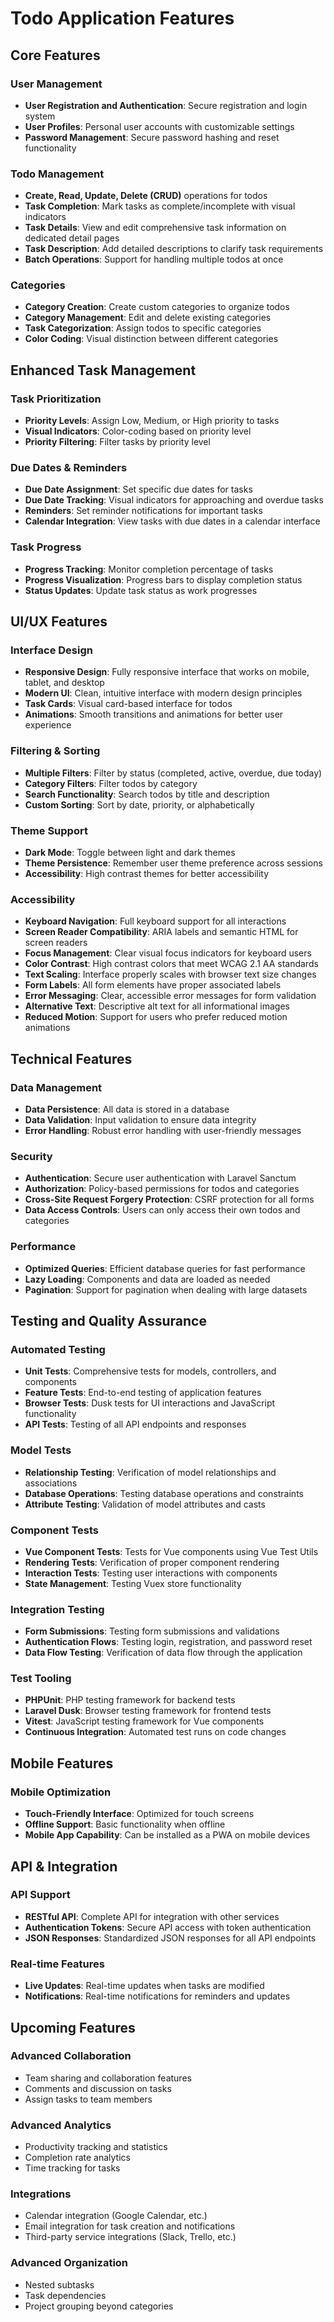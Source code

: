 # Todo Application Features

## Core Features

### User Management
- **User Registration and Authentication**: Secure registration and login system
- **User Profiles**: Personal user accounts with customizable settings
- **Password Management**: Secure password hashing and reset functionality

### Todo Management
- **Create, Read, Update, Delete (CRUD)** operations for todos
- **Task Completion**: Mark tasks as complete/incomplete with visual indicators
- **Task Details**: View and edit comprehensive task information on dedicated detail pages
- **Task Description**: Add detailed descriptions to clarify task requirements
- **Batch Operations**: Support for handling multiple todos at once

### Categories
- **Category Creation**: Create custom categories to organize todos
- **Category Management**: Edit and delete existing categories
- **Task Categorization**: Assign todos to specific categories
- **Color Coding**: Visual distinction between different categories

## Enhanced Task Management

### Task Prioritization
- **Priority Levels**: Assign Low, Medium, or High priority to tasks
- **Visual Indicators**: Color-coding based on priority level
- **Priority Filtering**: Filter tasks by priority level

### Due Dates & Reminders
- **Due Date Assignment**: Set specific due dates for tasks
- **Due Date Tracking**: Visual indicators for approaching and overdue tasks
- **Reminders**: Set reminder notifications for important tasks
- **Calendar Integration**: View tasks with due dates in a calendar interface

### Task Progress
- **Progress Tracking**: Monitor completion percentage of tasks
- **Progress Visualization**: Progress bars to display completion status
- **Status Updates**: Update task status as work progresses

## UI/UX Features

### Interface Design
- **Responsive Design**: Fully responsive interface that works on mobile, tablet, and desktop
- **Modern UI**: Clean, intuitive interface with modern design principles
- **Task Cards**: Visual card-based interface for todos
- **Animations**: Smooth transitions and animations for better user experience

### Filtering & Sorting
- **Multiple Filters**: Filter by status (completed, active, overdue, due today)
- **Category Filters**: Filter todos by category
- **Search Functionality**: Search todos by title and description
- **Custom Sorting**: Sort by date, priority, or alphabetically

### Theme Support
- **Dark Mode**: Toggle between light and dark themes
- **Theme Persistence**: Remember user theme preference across sessions
- **Accessibility**: High contrast themes for better accessibility

### Accessibility
- **Keyboard Navigation**: Full keyboard support for all interactions
- **Screen Reader Compatibility**: ARIA labels and semantic HTML for screen readers
- **Focus Management**: Clear visual focus indicators for keyboard users
- **Color Contrast**: High contrast colors that meet WCAG 2.1 AA standards
- **Text Scaling**: Interface properly scales with browser text size changes
- **Form Labels**: All form elements have proper associated labels
- **Error Messaging**: Clear, accessible error messages for form validation
- **Alternative Text**: Descriptive alt text for all informational images
- **Reduced Motion**: Support for users who prefer reduced motion animations

## Technical Features

### Data Management
- **Data Persistence**: All data is stored in a database
- **Data Validation**: Input validation to ensure data integrity
- **Error Handling**: Robust error handling with user-friendly messages

### Security
- **Authentication**: Secure user authentication with Laravel Sanctum
- **Authorization**: Policy-based permissions for todos and categories
- **Cross-Site Request Forgery Protection**: CSRF protection for all forms
- **Data Access Controls**: Users can only access their own todos and categories

### Performance
- **Optimized Queries**: Efficient database queries for fast performance
- **Lazy Loading**: Components and data are loaded as needed
- **Pagination**: Support for pagination when dealing with large datasets

## Testing and Quality Assurance

### Automated Testing
- **Unit Tests**: Comprehensive tests for models, controllers, and components
- **Feature Tests**: End-to-end testing of application features
- **Browser Tests**: Dusk tests for UI interactions and JavaScript functionality
- **API Tests**: Testing of all API endpoints and responses

### Model Tests
- **Relationship Testing**: Verification of model relationships and associations
- **Database Operations**: Testing database operations and constraints
- **Attribute Testing**: Validation of model attributes and casts

### Component Tests
- **Vue Component Tests**: Tests for Vue components using Vue Test Utils
- **Rendering Tests**: Verification of proper component rendering
- **Interaction Tests**: Testing user interactions with components
- **State Management**: Testing Vuex store functionality

### Integration Testing
- **Form Submissions**: Testing form submissions and validations
- **Authentication Flows**: Testing login, registration, and password reset
- **Data Flow Testing**: Verification of data flow through the application

### Test Tooling
- **PHPUnit**: PHP testing framework for backend tests
- **Laravel Dusk**: Browser testing framework for frontend tests
- **Vitest**: JavaScript testing framework for Vue components
- **Continuous Integration**: Automated test runs on code changes

## Mobile Features

### Mobile Optimization
- **Touch-Friendly Interface**: Optimized for touch screens
- **Offline Support**: Basic functionality when offline
- **Mobile App Capability**: Can be installed as a PWA on mobile devices

## API & Integration

### API Support
- **RESTful API**: Complete API for integration with other services
- **Authentication Tokens**: Secure API access with token authentication
- **JSON Responses**: Standardized JSON responses for all API endpoints

### Real-time Features
- **Live Updates**: Real-time updates when tasks are modified
- **Notifications**: Real-time notifications for reminders and updates

## Upcoming Features

### Advanced Collaboration
- Team sharing and collaboration features
- Comments and discussion on tasks
- Assign tasks to team members

### Advanced Analytics
- Productivity tracking and statistics
- Completion rate analytics
- Time tracking for tasks

### Integrations
- Calendar integration (Google Calendar, etc.)
- Email integration for task creation and notifications
- Third-party service integrations (Slack, Trello, etc.)

### Advanced Organization
- Nested subtasks
- Task dependencies
- Project grouping beyond categories 